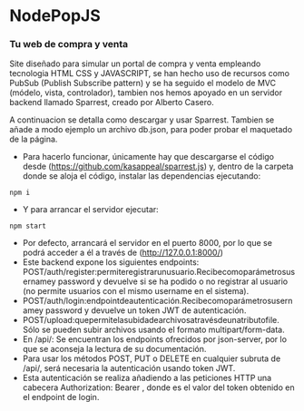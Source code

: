 # NodePopJS

### Tu web de compra y venta

Site diseñado para simular un portal de compra y venta empleando tecnologia HTML CSS y JAVASCRIPT, se han hecho uso de recursos como PubSub (Publish Subscribe pattern) y se ha seguido el modelo de MVC (módelo, vista, controlador), tambien nos hemos apoyado en un servidor backend llamado Sparrest, creado por Alberto Casero.

A continuacion se detalla como descargar y usar Sparrest.
Tambien se añade a modo ejemplo un archivo db.json, para poder probar el maquetado de la página.

- Para hacerlo funcionar, únicamente hay que descargarse el código desde (https://github.com/kasappeal/sparrest.js) y, dentro de la carpeta donde se aloja el código, instalar las dependencias ejecutando:

```
npm i
```

- Y para arrancar el servidor ejecutar:

```
npm start
```

- Por defecto, arrancará el servidor en el puerto 8000, por lo que se podrá acceder a él a través de
  (http://127.0.0.1:8000/)
- Este backend expone los siguientes endpoints:
  POST/auth/register:permiteregistrarunusuario.Recibecomoparámetrosusernamey password y devuelve si se ha podido o no registrar al usuario (no permite usuarios con el mismo username en el sistema).
- POST/auth/login:endpointdeautenticación.Recibecomoparámetrosusernamey password y devuelve un token JWT de autenticación.
- POST/upload:quepermitelasubidadearchivosatravésdeunatributofile. Sólo se pueden subir archivos usando el formato multipart/form-data.
- En /api/:
  Se encuentran los endpoints ofrecidos por json-server, por lo que se aconseja la lectura de su documentación.
- Para usar los métodos POST, PUT o DELETE en cualquier subruta de /api/, será necesaria la autenticación usando token JWT.
- Esta autenticación se realiza añadiendo a las peticiones HTTP una cabecera
  Authorization: Bearer <token>, donde <token> es el valor del token obtenido en el endpoint de login.
